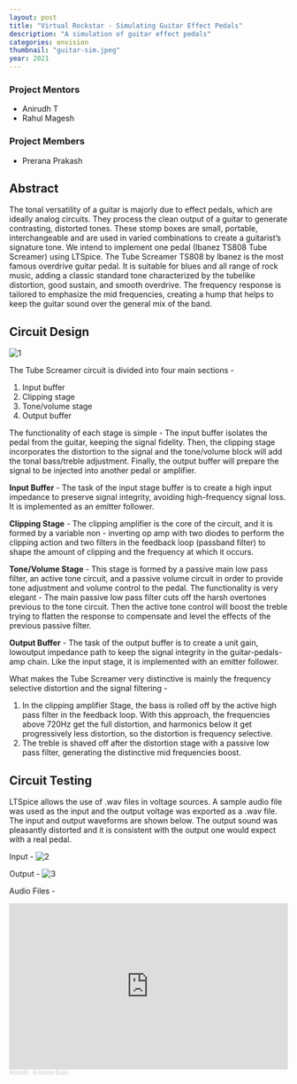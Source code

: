 ```yaml
---
layout: post
title: "Virtual Rockstar - Simulating Guitar Effect Pedals"
description: "A simulation of guitar effect pedals"
categories: envision
thumbnail: "guitar-sim.jpeg"
year: 2021
---
```


### **Project Mentors**

- Anirudh T
- Rahul Magesh

### **Project Members**

- Prerana Prakash

## **Abstract**

The tonal versatility of a guitar is majorly due to effect pedals, which are ideally analog circuits. They process the clean output of a guitar to generate contrasting, distorted tones. These stomp boxes are small, portable, interchangeable and are used in varied combinations to create a guitarist’s signature tone. We intend to implement one pedal (Ibanez TS808 Tube Screamer) using LTSpice. The Tube Screamer TS808 by Ibanez is the most famous overdrive guitar pedal. It is suitable for blues and all range of rock music, adding a classic standard tone characterized by the tubelike distortion, good sustain, and smooth overdrive. The frequency response is tailored to emphasize the mid frequencies, creating a hump that helps to keep the guitar sound over the general mix of the band.

## **Circuit Design**

<img src="https://i.ibb.co/d2pyNxV/1.png" alt="1" border="0">

The Tube Screamer circuit is divided into four main sections -

1. Input buffer
2. Clipping stage
3. Tone/volume stage
4. Output buffer

The functionality of each stage is simple - The input buffer isolates the
pedal from the guitar, keeping the signal fidelity. Then, the clipping stage
incorporates the distortion to the signal and the tone/volume block will
add the tonal bass/treble adjustment. Finally, the output buffer will
prepare the signal to be injected into another pedal or amplifier.

**Input Buffer** - The task of the input stage buffer is to create a high input
impedance to preserve signal integrity, avoiding high-frequency signal
loss. It is implemented as an emitter follower.

**Clipping Stage** - The clipping amplifier is the core of the circuit, and it is formed by a variable non - inverting op amp with two diodes to perform
the clipping action and two filters in the feedback loop (passband filter)
to shape the amount of clipping and the frequency at which it occurs.

**Tone/Volume Stage** - This stage is formed by a passive main low pass
filter, an active tone circuit, and a passive volume circuit in order to
provide tone adjustment and volume control to the pedal. The
functionality is very elegant - The main passive low pass filter cuts off
the harsh overtones previous to the tone circuit. Then the active tone
control will boost the treble trying to flatten the response to
compensate and level the effects of the previous passive filter.

**Output Buffer** - The task of the output buffer is to create a unit gain, lowoutput impedance path to keep the signal integrity in the
guitar-pedals-amp chain. Like the input stage, it is implemented with an
emitter follower.

What makes the Tube Screamer very distinctive is mainly the frequency
selective distortion and the signal filtering -

1. In the clipping amplifier Stage, the bass is rolled off by the active
high pass filter in the feedback loop. With this approach, the
frequencies above 720Hz get the full distortion, and harmonics
below it get progressively less distortion, so the distortion is
frequency selective.
2. The treble is shaved off after the distortion stage with a passive
low pass filter, generating the distinctive mid frequencies boost.

## **Circuit Testing**

LTSpice allows the use of .wav files in voltage sources.
A sample audio file was used as the input and the output voltage
was exported as a .wav file. The input and output waveforms are shown
below. The output sound was pleasantly distorted and it is consistent
with the output one would expect with a real pedal.

Input -
<img src="https://i.ibb.co/G58Ddnx/2.png" alt="2" border="0">

Output - 
<img src="https://i.ibb.co/YyQGq80/3.png" alt="3" border="0">

Audio Files - 
<iframe width="100%" height="300" scrolling="no" frameborder="no" allow="autoplay" src="https://w.soundcloud.com/player/?url=https%3A//api.soundcloud.com/playlists/1264823680&color=%23ff5500&auto_play=false&hide_related=false&show_comments=true&show_user=true&show_reposts=false&show_teaser=true&visual=true"></iframe><div style="font-size: 10px; color: #cccccc;line-break: anywhere;word-break: normal;overflow: hidden;white-space: nowrap;text-overflow: ellipsis; font-family: Interstate,Lucida Grande,Lucida Sans Unicode,Lucida Sans,Garuda,Verdana,Tahoma,sans-serif;font-weight: 100;"><a href="https://soundcloud.com/anirudh-t-333464504" title="Anirudh" target="_blank" style="color: #cccccc; text-decoration: none;">Anirudh</a> · <a href="https://soundcloud.com/anirudh-t-333464504/sets/envision-expo" title="Envision Expo" target="_blank" style="color: #cccccc; text-decoration: none;">Envision Expo</a></div>
